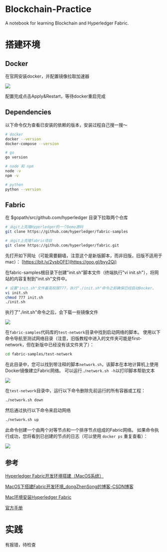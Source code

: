 # Blockchain-Practice
A notebook for learning Blockchain and Hyperledger Fabric.



# 搭建环境

## Docker

在官网安装docker，并配置镜像拉取加速器

![](https://tva1.sinaimg.cn/large/008vxvgGgy1h99a28xxscj31j70u077i.jpg)

 

配置完成点击Apply&Restart，等待docker重启完成

 

## Dependencies

以下命令仅为查看已安装的依赖的版本，安装过程自己搜一搜～

```Bash
# docker
docker --version
docker-compose --version

# go
go version

# node 和 npm
node -v
npm -v

# python
python --version
```

 

## Fabric

在 $gopath/src/github.com/hyperledger 目录下拉取两个仓库

```Bash
# 从git上克隆Hyperledger的一个Demo源码
git clone https://github.com/hyperledger/fabric-samples

# 从git上克隆fabric项目
git clone https://github.com/hyperledger/fabric.git
```

 

先打开如下网址（可能需要翻墙，注意这个是新版脚本，而非旧版，旧版不适用于mac）： [https://bit.ly/2ysbOFE](https://goo.gl/byy2Qj)

在fabric-samples根目录下创建"init.sh"脚本文件（终端执行"vi init.sh"），将网站的内容复制到"init.sh"文件中。

```Bash
# 设置"init.sh"文件最高权限777，执行"./init.sh"命令之前确保已经启动Docker。
vi init.sh
chmod 777 init.sh
./init.sh
```

 

执行了"./init.sh"命令之后，会下载一些镜像文件

![](https://tva1.sinaimg.cn/large/008vxvgGgy1h99a2ypsixj31iw0u042u.jpg)

 

在`fabric-samples`代码库的`test-network`目录中找到启动网络的脚本。 使用以下命令导航至测试网络目录（注意，旧版教程中进入的文件夹可能是first-network，但在新版中已经没有该文件夹了）：

```Bash
cd fabric-samples/test-network
```

 

在此目录中，您可以找到带注释的脚本`network.sh`，该脚本在本地计算机上使用Docker镜像建立Fabric网络。  可以运行`./network.sh -h`以打印脚本帮助文本

![](https://tva1.sinaimg.cn/large/008vxvgGgy1h99a3kjqupj325w0kuafd.jpg)

 

在`test-network`目录中，运行以下命令删除先前运行的所有容器或工程：

```Bash
./network.sh down
```

 

然后通过执行以下命令来启动网络

```Bash
./network.sh up
```

此命令创建一个由两个对等节点和一个排序节点组成的Fabric网络。  如果命令执行成功，您将看到已创建的节点的日志（可以使用 `docker ps` 重复查看）：

![](https://tva1.sinaimg.cn/large/008vxvgGgy1h99a3zp6ecj32f60io47q.jpg)

 

## 参考

[Hyperledger Fabric开发环境搭建（MacOS系统）](https://www.jianshu.com/p/3696da2584ff)

[MacOS下搭建Fabric开发环境_dongZhenSong的博客-CSDN博客](https://blog.csdn.net/dongzhensong/article/details/95500596)

[Mac环境安装Hyperledger Fabric](https://www.jianshu.com/p/a59ff954d3b2)

[官方手册](https://hyperledger-fabric.readthedocs.io/zh_CN/latest/test_network.html)



# 实践

有报错，待检查

